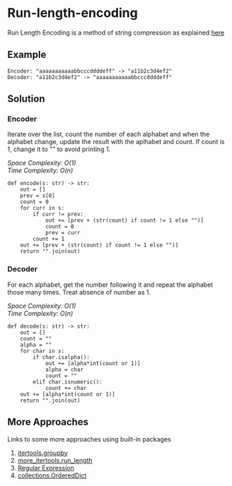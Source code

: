 # Run-length-encoding

Run Length Encoding is a method of string compression as explained [here](https://en.wikipedia.org/wiki/Run-length_encoding)

## Example

```text
Encoder: "aaaaaaaaaaabbcccddddeff" -> "a11b2c3d4ef2"
Decoder: "a11b2c3d4ef2" -> "aaaaaaaaaaabbcccddddeff"
```

## Solution

### Encoder

Iterate over the list, count the number of each alphabet and when the alphabet change, update the result with the aplhabet and count.
If count is 1, change it to "" to avoid printing 1.

*Space Complexity: O(1)*  
*Time Complexity: O(n)*

```python3
def encode(s: str) -> str:
    out = []
    prev = s[0]
    count = 0
    for curr in s:
        if curr != prev:
            out += [prev + (str(count) if count != 1 else "")]
            count = 0
            prev = curr
        count += 1
    out += [prev + (str(count) if count != 1 else "")]
    return "".join(out)
```

### Decoder

For each alphabet, get the number following it and repeat the alphabet those many times. Treat absence of number as 1.

*Space Complexity: O(1)*  
*Time Complexity: O(n)*

```python3
def decode(s: str) -> str:
    out = []
    count = ""
    alpha = ""
    for char in s:
        if char.isalpha():
            out += [alpha*int(count or 1)]
            alpha = char
            count = ""
        elif char.isnumeric():
            count += char
    out += [alpha*int(count or 1)]
    return "".join(out)
```

## More Approaches

Links to some more approaches using built-in packages

1. [itertools.groupby](https://stackoverflow.com/questions/18948382/run-length-encoding-in-python)
2. [more_itertools.run_length](https://more-itertools.readthedocs.io/en/latest/api.html#more_itertools.run_length)
3. [Regular Expression](https://rosettacode.org/wiki/Run-length_encoding#Python)
4. [collections.OrderedDict](https://www.geeksforgeeks.org/run-length-encoding-python/?ref=rp)
